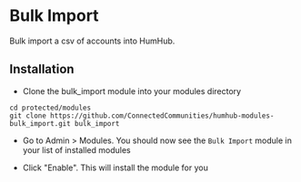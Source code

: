 # Bulk Import
Bulk import a csv of accounts into HumHub.

## Installation

- Clone the bulk_import module into your modules directory
```
cd protected/modules
git clone https://github.com/ConnectedCommunities/humhub-modules-bulk_import.git bulk_import
```

- Go to Admin > Modules. You should now see the `Bulk Import` module in your list of installed modules

-  Click "Enable". This will install the module for you


